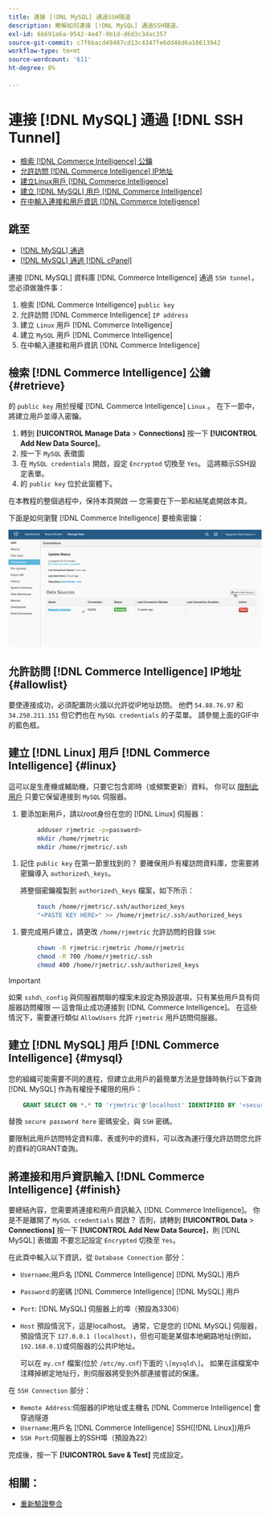 ```yaml
---
title: 連接 [!DNL MySQL] 通過SSH隧道
description: 瞭解如何連接 [!DNL MySQL] 通過SSH隧道。
exl-id: 6b691a6a-9542-4e47-9b1d-d6d3c3dac357
source-git-commit: c7f6bacd49487cd13c4347fe6dd46d6a10613942
workflow-type: tm+mt
source-wordcount: '611'
ht-degree: 0%

---
```


# 連接 [!DNL MySQL] 通過 [!DNL SSH Tunnel]

* [檢索 [!DNL Commerce Intelligence] 公鑰](#retrieve)
* [允許訪問 [!DNL Commerce Intelligence] IP地址](#allowlist)
* [建立Linux用戶 [!DNL Commerce Intelligence]](#linux)
* [建立 [!DNL MySQL] 用戶 [!DNL Commerce Intelligence]](#mysql)
* [在中輸入連接和用戶資訊 [!DNL Commerce Intelligence]](#finish)

## 跳至

* [[!DNL MySQL] 通過 ](../integrations/mysql-via-a-direct-connection.md)
* [[!DNL MySQL] 通過 [!DNL cPanel]](../integrations/mysql-via-cpanel.md)

連接 [!DNL MySQL] 資料庫 [!DNL Commerce Intelligence] 通過 `SSH tunnel`，您必須做幾件事：

1. 檢索 [!DNL Commerce Intelligence] `public key`
1. 允許訪問 [!DNL Commerce Intelligence] `IP address`
1. 建立 `Linux` 用戶 [!DNL Commerce Intelligence]
1. 建立 `MySQL` 用戶 [!DNL Commerce Intelligence]
1. 在中輸入連接和用戶資訊 [!DNL Commerce Intelligence]


## 檢索 [!DNL Commerce Intelligence] 公鑰 {#retrieve}

的 `public key` 用於授權 [!DNL Commerce Intelligence] `Linux` 。 在下一節中，將建立用戶並導入密鑰。

1. 轉到 **[!UICONTROL Manage Data** > **Connections]** 按一下 **[!UICONTROL Add New Data Source]**。
1. 按一下 `MySQL` 表徵圖
1. 在 `MySQL credentials` 開啟，設定 `Encrypted` 切換至 `Yes`。 這將顯示SSH設定表單。
1. 的 `public key` 位於此窗體下。

在本教程的整個過程中，保持本頁開啟 — 您需要在下一節和結尾處開啟本頁。

下面是如何瀏覽 [!DNL Commerce Intelligence] 要檢索密鑰：

![](../../../assets/MySQL_SSH.gif)<!--{: width="770"}-->

## 允許訪問 [!DNL Commerce Intelligence] IP地址 {#allowlist}

要使連接成功，必須配置防火牆以允許從IP地址訪問。 他們 `54.88.76.97` 和 `34.250.211.151` 但它們也在 `MySQL credentials` 的子菜單。 請參閱上面的GIF中的藍色框。

## 建立 [!DNL Linux] 用戶 [!DNL Commerce Intelligence] {#linux}

這可以是生產機或輔助機，只要它包含即時（或頻繁更新）資料。 你可以 [限制此用戶](../../../administrator/account-management/restrict-db-access.md) 只要它保留連接到 `MySQL` 伺服器。

1. 要添加新用戶，請以root身份在您的 [!DNL Linux] 伺服器：

```bash
        adduser rjmetric -p<password>
        mkdir /home/rjmetric
        mkdir /home/rjmetric/.ssh
```

1. 記住 `public key` 在第一節里找到的？ 要確保用戶有權訪問資料庫，您需要將密鑰導入 `authorized\_keys`。

   將整個密鑰複製到 `authorized\_keys` 檔案，如下所示：

```bash
        touch /home/rjmetric/.ssh/authorized_keys
        "<PASTE KEY HERE>" >> /home/rjmetric/.ssh/authorized_keys
```

1. 要完成用戶建立，請更改 `/home/rjmetric` 允許訪問的目錄 `SSH`:

```bash
        chown -R rjmetric:rjmetric /home/rjmetric
        chmod -R 700 /home/rjmetric/.ssh
        chmod 400 /home/rjmetric/.ssh/authorized_keys
```

>[!IMPORTANT]
>
>如果 `sshd\_config` 與伺服器關聯的檔案未設定為預設選項，只有某些用戶具有伺服器訪問權限 — 這會阻止成功連接到 [!DNL Commerce Intelligence]。 在這些情況下，需要運行類似 `AllowUsers` 允許 `rjmetric` 用戶訪問伺服器。

## 建立 [!DNL MySQL] 用戶 [!DNL Commerce Intelligence] {#mysql}

您的組織可能需要不同的進程，但建立此用戶的最簡單方法是登錄時執行以下查詢 [!DNL MySQL] 作為有權授予權限的用戶：

```sql
    GRANT SELECT ON *.* TO 'rjmetric'@'localhost' IDENTIFIED BY '<secure password here>';
```

替換 `secure password here` 密碼安全，與 `SSH` 密碼。

要限制此用戶訪問特定資料庫、表或列中的資料，可以改為運行僅允許訪問您允許的資料的GRANT查詢。

## 將連接和用戶資訊輸入 [!DNL Commerce Intelligence] {#finish}

要總結內容，您需要將連接和用戶資訊輸入 [!DNL Commerce Intelligence]。 你是不是離開了 `MySQL credentials` 開啟？ 否則，請轉到 **[!UICONTROL Data** > **Connections]** 按一下 **[!UICONTROL Add New Data Source]**，則 [!DNL MySQL] 表徵圖 不要忘記設定 `Encrypted` 切換至 `Yes`。

在此頁中輸入以下資訊，從 `Database Connection` 部分：

* `Username`:用戶名 [!DNL Commerce Intelligence] [!DNL MySQL] 用戶
* `Password`:的密碼 [!DNL Commerce Intelligence] [!DNL MySQL] 用戶
* `Port`: [!DNL MySQL] 伺服器上的埠（預設為3306）
* `Host` 預設情況下，這是localhost。 通常，它是您的 [!DNL MySQL] 伺服器，預設情況下 `127.0.0.1 (localhost)`，但也可能是某個本地網路地址(例如， `192.168.0.1`)或伺服器的公共IP地址。

   可以在 `my.cnf` 檔案(位於 `/etc/my.cnf`)下面的 `\[mysqld\]`。 如果在該檔案中注釋掉綁定地址行，則伺服器將受到外部連接嘗試的保護。

在 `SSH Connection` 部分：

* `Remote Address`:伺服器的IP地址或主機名 [!DNL Commerce Intelligence] 會穿過隧道
* `Username`:用戶名 [!DNL Commerce Intelligence] SSH([!DNL Linux])用戶
* `SSH Port`:伺服器上的SSH埠（預設為22）

完成後，按一下 **[!UICONTROL Save & Test]** 完成設定。

## 相關：

* [重新驗證整合](https://experienceleague.adobe.com/docs/commerce-knowledge-base/kb/how-to/mbi-reauthenticating-integrations.html)
